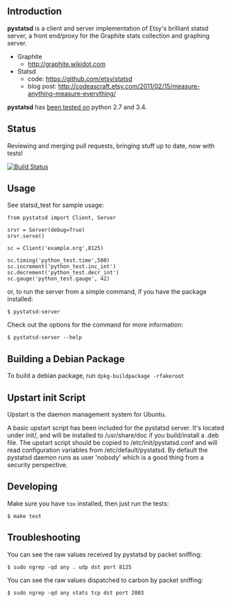 Introduction
------------

**pystatsd** is a client and server implementation of Etsy's brilliant statsd
server, a front end/proxy for the Graphite stats collection and graphing server.

* Graphite
    - http://graphite.wikidot.com
* Statsd
    - code: https://github.com/etsy/statsd
    - blog post: http://codeascraft.etsy.com/2011/02/15/measure-anything-measure-everything/

**pystatsd** has [been tested on](http://travis-ci.org/sivy/py-statsd) python 2.7 and 3.4.

Status
-------------

Reviewing and merging pull requests, bringing stuff up to date, now with tests!

[![Build Status](https://secure.travis-ci.org/sivy/py-statsd.png?branch=master)](http://travis-ci.org/sivy/py-statsd)



Usage
-------------

See statsd_test for sample usage:

    from pystatsd import Client, Server

    srvr = Server(debug=True)
    srvr.serve()

    sc = Client('example.org',8125)

    sc.timing('python_test.time',500)
    sc.increment('python_test.inc_int')
    sc.decrement('python_test.decr_int')
    sc.gauge('python_test.gauge', 42)

or, to run the server from a simple command, if you have the package installed:

    $ pystatsd-server

Check out the options for the command for more information:

    $ pystatsd-server --help


Building a Debian Package
-------------

To build a debian package, run `dpkg-buildpackage -rfakeroot`

Upstart init Script
-------------
Upstart is the daemon management system for Ubuntu.

A basic upstart script has been included for the pystatsd server. It's located
under init/, and will be installed to /usr/share/doc if you build/install a
.deb file. The upstart script should be copied to /etc/init/pystatsd.conf and
will read configuration variables from /etc/default/pystatsd. By default the
pystatsd daemon runs as user 'nobody' which is a good thing from a security
perspective.

Developing
-------------

Make sure you have `tox` installed, then just run the tests:

    $ make test

Troubleshooting
-------------

You can see the raw values received by pystatsd by packet sniffing:

    $ sudo ngrep -qd any . udp dst port 8125

You can see the raw values dispatched to carbon by packet sniffing:

    $ sudo ngrep -qd any stats tcp dst port 2003

